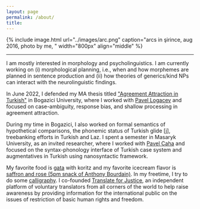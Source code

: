 ```yaml
---
layout: page
permalink: /about/
title:
---
```


{% include image.html url="../images/arc.png" caption="arcs in şirince, aug 2016, photo by me, " width="800px" align="middle" %}

---

I am mostly interested in morphology and psycholinguistics. I am currently working on (i) morphological planning, i.e., when and how morphemes are planned in sentence production and (ii) how theories of generics/kind NPs can interact with the neurolinguistic findings.


In June 2022, I defended my MA thesis titled ["Agreement Attraction in Turkish"][thesis] in Bogazici University, where I worked with [Pavel Logacev][pavel] and focused on case-ambiguity, response bias, and shallow processing in agreement attraction.

During my time in Bogazici, I also worked on formal semantics of hypothetical comparisons, the phonemic status of Turkish glide [j], treebanking efforts in Turkish and Laz. I spent a semester in Masaryk University, as an invited researcher, where I worked with [Pavel Caha][caha] and focused on the syntax-phonology interface of Turkish case system and augmentatives in Turkish using nanosyntactic framework.


My favorite food is [gata][gata] with koritz and my favorite icecream flavor is [saffron and rose (5pm snack of Anthony Bourdain)][rose]. In my freetime, I try to do some [calligraphy][cal]. I co-founded [Translate for Justice][tfj], an independent platform of voluntary translators from all corners of the world to help raise awareness by providing information for the international public on the issues of restriction of basic human rights and freedom.
<br><br>



  [cal]:   ../resources/calligraphy/
  [thesis]: ../ma/
  [glide]:  ../2022/130/glide.html
  [sa]:     ../research/sa/
  [case]:   ../research/case/
  [aug]:    ../research/aug/
  [hc]:     ../2022/130/as-if.html
  [trlazud]: ../research/trlazud/
  [grtr]:   ../research/grtr/
  [deepl]:  ../research/deepl/
  [taship]: ../teaching.md
  [dept]:   https://linguistics.boun.edu.tr
  [umdling]: https://linguistics.umd.edu/
  [langsci]: http://languagescience.umd.edu
  [ellen]: https://ellenlau.net/
  [uni]:    http://www.boun.edu.tr
  [pavel]:  https://scholar.google.com/citations?user=fhbdTJIAAAAJ&hl=en
  [colin]:  https://www.colinphillips.net/
  [gata]:   https://en.wikipedia.org/wiki/Gata_(food)
  [rose]:   https://explorepartsunknown.com/koreatown-la/koreatown-perfect-day/
  [steam]:  https://steamcommunity.com/id/lecagot
  [flickr]: https://flickr.com/photos/97029582@N03/albums
  [caha]:   https://www.muni.cz/en/people/53172-pavel-caha/cv
  [mas]:    https://www.muni.cz/en
  [ud]:     https://www.universaldependencies.org
  [cv]:     ../files/cv.pdf
  [manu]:   https://github.com/utkuturk/tr_bias/blob/master/paper/draft/manuscript.pdf
  [o]:      https://en.wikipedia.org/wiki/Gender_neutrality_in_genderless_languages#Turkish
  [twitter]:https://www.twitter.com/utkuturkling
  [tfj]:    https://translateforjustice.wordpress.com/
  [gezi]:   https://en.wikipedia.org/wiki/Gezi_Park_protests
